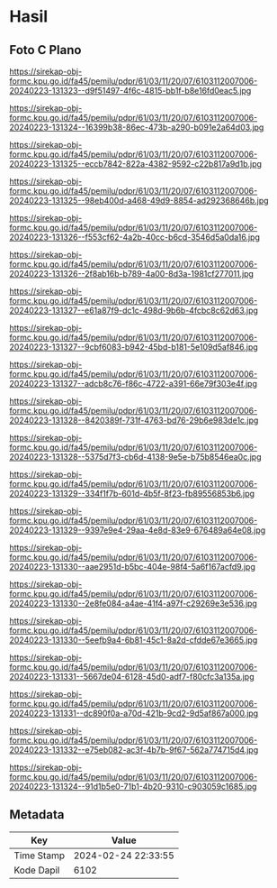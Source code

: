 # Hasil

## Foto C Plano

https://sirekap-obj-formc.kpu.go.id/fa45/pemilu/pdpr/61/03/11/20/07/6103112007006-20240223-131323--d9f51497-4f6c-4815-bb1f-b8e16fd0eac5.jpg

https://sirekap-obj-formc.kpu.go.id/fa45/pemilu/pdpr/61/03/11/20/07/6103112007006-20240223-131324--16399b38-86ec-473b-a290-b091e2a64d03.jpg

https://sirekap-obj-formc.kpu.go.id/fa45/pemilu/pdpr/61/03/11/20/07/6103112007006-20240223-131325--eccb7842-822a-4382-9592-c22b817a9d1b.jpg

https://sirekap-obj-formc.kpu.go.id/fa45/pemilu/pdpr/61/03/11/20/07/6103112007006-20240223-131325--98eb400d-a468-49d9-8854-ad292368646b.jpg

https://sirekap-obj-formc.kpu.go.id/fa45/pemilu/pdpr/61/03/11/20/07/6103112007006-20240223-131326--f553cf62-4a2b-40cc-b6cd-3546d5a0da16.jpg

https://sirekap-obj-formc.kpu.go.id/fa45/pemilu/pdpr/61/03/11/20/07/6103112007006-20240223-131326--2f8ab16b-b789-4a00-8d3a-1981cf277011.jpg

https://sirekap-obj-formc.kpu.go.id/fa45/pemilu/pdpr/61/03/11/20/07/6103112007006-20240223-131327--e61a87f9-dc1c-498d-9b6b-4fcbc8c62d63.jpg

https://sirekap-obj-formc.kpu.go.id/fa45/pemilu/pdpr/61/03/11/20/07/6103112007006-20240223-131327--9cbf6083-b942-45bd-b181-5e109d5af846.jpg

https://sirekap-obj-formc.kpu.go.id/fa45/pemilu/pdpr/61/03/11/20/07/6103112007006-20240223-131327--adcb8c76-f86c-4722-a391-66e79f303e4f.jpg

https://sirekap-obj-formc.kpu.go.id/fa45/pemilu/pdpr/61/03/11/20/07/6103112007006-20240223-131328--8420389f-731f-4763-bd76-29b6e983de1c.jpg

https://sirekap-obj-formc.kpu.go.id/fa45/pemilu/pdpr/61/03/11/20/07/6103112007006-20240223-131328--5375d7f3-cb6d-4138-9e5e-b75b8546ea0c.jpg

https://sirekap-obj-formc.kpu.go.id/fa45/pemilu/pdpr/61/03/11/20/07/6103112007006-20240223-131329--334f1f7b-601d-4b5f-8f23-fb89556853b6.jpg

https://sirekap-obj-formc.kpu.go.id/fa45/pemilu/pdpr/61/03/11/20/07/6103112007006-20240223-131329--9397e9e4-29aa-4e8d-83e9-676489a64e08.jpg

https://sirekap-obj-formc.kpu.go.id/fa45/pemilu/pdpr/61/03/11/20/07/6103112007006-20240223-131330--aae2951d-b5bc-404e-98f4-5a6f167acfd9.jpg

https://sirekap-obj-formc.kpu.go.id/fa45/pemilu/pdpr/61/03/11/20/07/6103112007006-20240223-131330--2e8fe084-a4ae-41f4-a97f-c29269e3e536.jpg

https://sirekap-obj-formc.kpu.go.id/fa45/pemilu/pdpr/61/03/11/20/07/6103112007006-20240223-131330--5eefb9a4-6b81-45c1-8a2d-cfdde67e3665.jpg

https://sirekap-obj-formc.kpu.go.id/fa45/pemilu/pdpr/61/03/11/20/07/6103112007006-20240223-131331--5667de04-6128-45d0-adf7-f80cfc3a135a.jpg

https://sirekap-obj-formc.kpu.go.id/fa45/pemilu/pdpr/61/03/11/20/07/6103112007006-20240223-131331--dc890f0a-a70d-421b-9cd2-9d5af867a000.jpg

https://sirekap-obj-formc.kpu.go.id/fa45/pemilu/pdpr/61/03/11/20/07/6103112007006-20240223-131332--e75eb082-ac3f-4b7b-9f67-562a774715d4.jpg

https://sirekap-obj-formc.kpu.go.id/fa45/pemilu/pdpr/61/03/11/20/07/6103112007006-20240223-131324--91d1b5e0-71b1-4b20-9310-c903059c1685.jpg


## Metadata

| Key        | Value               |
| ---------- | ------------------- |
| Time Stamp | 2024-02-24 22:33:55 |
| Kode Dapil | 6102                |



